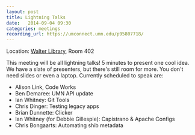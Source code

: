 ```yaml
---
layout: post
title: Lightning Talks
date:   2014-09-04 09:30
categories: meetings
recording_url: https://umconnect.umn.edu/p95807718/
---
```


Location\: [Walter Library](http://campusmaps.umn.edu/tc/map.php?building=042), Room 402

This meeting will be all lightning talks! 5 minutes to present one cool idea. We have a slate of presenters, but there's still room for more. You don't need slides or even a laptop. Currently scheduled to speak are:

- Alison Link, Code Works
- Ben Demaree: UMN API update
- Ian Whitney: Git Tools
- Chris Dinger: Testing legacy apps
- Brian Dunnette: Clicker
- Ian Whitney (for Debbie Gillespie): Capistrano & Apache Configs
- Chris Bongaarts: Automating shib metadata
